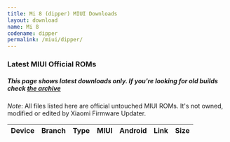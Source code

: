 ```yaml
---
title: Mi 8 (dipper) MIUI Downloads
layout: download
name: Mi 8
codename: dipper
permalink: /miui/dipper/
---
```

### Latest MIUI Official ROMs
##### This page shows latest downloads only. If you're looking for old builds check [the archive](/archive/miui/dipper/)
*Note*: All files listed here are official untouched MIUI ROMs. It's not owned, modified or edited by Xiaomi Firmware Updater.


<div class="table-responsive-md" id="table-wrapper">
<table id="miui" class="compact table table-striped table-hover table-sm">
    <thead class="thead-dark">
        <tr>
            <th>Device</th>
            <th>Branch</th>
            <th>Type</th>
            <th>MIUI</th>
            <th>Android</th>
            <th>Link</th>
            <th>Size</th>
        </tr>
    </thead>
    <script>loadMiuiDownloads('dipper')</script>
</table>
</div>


